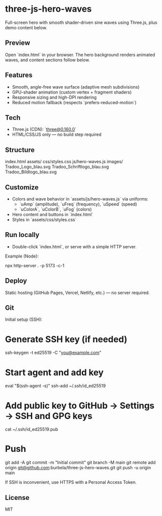 # three-js-hero-waves

Full-screen hero with smooth shader-driven sine waves using Three.js, plus demo content below.

## Preview
Open \`index.html\` in your browser. The hero background renders animated waves, and content sections follow below.

## Features
- Smooth, angle-free wave surface (adaptive mesh subdivisions)
- GPU-shader animation (custom vertex + fragment shaders)
- Responsive sizing and high-DPI rendering
- Reduced motion fallback (respects \`prefers-reduced-motion\`)

## Tech
- Three.js (CDN): \`three@0.160.0\`
- HTML/CSS/JS only — no build step required

## Structure


index.html
assets/
  css/styles.css
  js/hero-waves.js
  images/
    Tradoo_Logo_blau.svg
    Tradoo_Schriftlogo_blau.svg
    Tradoo_Bildlogo_blau.svg



## Customize
- Colors and wave behavior in \`assets/js/hero-waves.js\` via uniforms:
  - \`uAmp\` (amplitude), \`uFreq\` (frequency), \`uSpeed\` (speed)
  - \`uColorA\`, \`uColorB\`, \`uFog\` (colors)
- Hero content and buttons in \`index.html\`
- Styles in \`assets/css/styles.css\`

## Run locally
- Double-click \`index.html\`, or serve with a simple HTTP server.

Example (Node):


npx http-server . -p 5173 -c-1



## Deploy
Static hosting (GitHub Pages, Vercel, Netlify, etc.) — no server required.

## Git
Initial setup (SSH):


# Generate SSH key (if needed)
ssh-keygen -t ed25519 -C "you@example.com"

# Start agent and add key
eval "$(ssh-agent -s)"
ssh-add ~/.ssh/id_ed25519

# Add public key to GitHub → Settings → SSH and GPG keys
cat ~/.ssh/id_ed25519.pub

# Push
git add -A
git commit -m "Initial commit"
git branch -M main
git remote add origin git@github.com:burbela/three-js-hero-waves.git
git push -u origin main



If SSH is inconvenient, use HTTPS with a Personal Access Token.

## License
MIT
